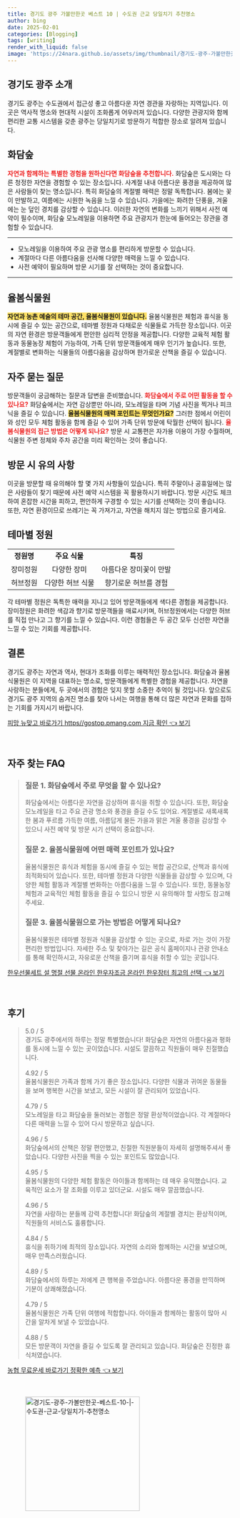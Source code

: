 ```yaml
---
title: 경기도 광주 가볼만한곳 베스트 10 | 수도권 근교 당일치기 추천명소
author: bing
date: 2025-02-01
categories: [Blogging]
tags: [writing]
render_with_liquid: false
image: 'https://24nara.github.io/assets/img/thumbnail/경기도-광주-가볼만한곳-베스트-10-|-수도권-근교-당일치기-추천명소.webp'
---
```



<h2 id='경기도 광주 소개'>경기도 광주 소개</h2>

<p>경기도 광주는 수도권에서 접근성 좋고 아름다운 자연 경관을 자랑하는 지역입니다. 이곳은 역사적 명소와 현대적 시설이 조화롭게 어우러져 있습니다. 다양한 관광지와 함께 편리한 교통 시스템을 갖춘 광주는 당일치기로 방문하기 적합한 장소로 알려져 있습니다.</p>

<h2 id='화담숲'>화담숲</h2>

<p><b><span style="color: #ee2323;">자연과 함께하는 특별한 경험을 원하신다면 화담숲을 추천합니다.</span></b> 화담숲은 도시와는 다른 청정한 자연을 경험할 수 있는 장소입니다. 사계절 내내 아름다운 풍경을 제공하여 많은 사람들이 찾는 명소입니다. 특히 화담숲의 계절별 매력은 정말 독특합니다. 봄에는 꽃이 만발하고, 여름에는 시원한 녹음을 느낄 수 있습니다. 가을에는 화려한 단풍을, 겨울에는 눈 덮인 경치를 감상할 수 있습니다. 이러한 자연의 변화를 느끼기 위해서 사전 예약이 필수이며, 화담숲 모노레일을 이용하면 주요 관광지가 한눈에 들어오는 장관을 경험할 수 있습니다.</p>

<hr />

<ul>
    <li>모노레일을 이용하여 주요 관광 명소를 편리하게 방문할 수 있습니다.</li>
    <li>계절마다 다른 아름다움을 선사해 다양한 매력을 느낄 수 있습니다.</li>
    <li>사전 예약이 필요하며 방문 시기를 잘 선택하는 것이 중요합니다.</li>
</ul>

<hr />

<h2 id='율봄식물원'>율봄식물원</h2>

<p><b><span style="background-color: #ffe066;">자연과 농촌 예술의 테마 공간, 율봄식물원이 있습니다.</span></b> 율봄식물원은 체험과 휴식을 동시에 즐길 수 있는 공간으로, 테마별 정원과 다채로운 식물들로 가득한 장소입니다. 이곳의 자연 환경은 방문객들에게 편안한 심리적 안정을 제공합니다. 다양한 교육적 체험 활동과 동물농장 체험이 가능하여, 가족 단위 방문객들에게 매우 인기가 높습니다. 또한, 계절별로 변화하는 식물들의 아름다움을 감상하며 한가로운 산책을 즐길 수 있습니다.</p>

<h2 id='자주 묻는 질문'>자주 묻는 질문</h2>

<p>방문객들이 궁금해하는 질문과 답변을 준비했습니다. <b><span style="color: #ee2323;">화담숲에서 주로 어떤 활동을 할 수 있나요?</span></b> 화담숲에서는 자연 감상뿐만 아니라, 모노레일을 타며 기념 사진을 찍거나 피크닉을 즐길 수 있습니다. <b><span style="background-color: #ffe066;">율봄식물원의 매력 포인트는 무엇인가요?</span></b> 그러한 점에서 어린이와 성인 모두 체험 활동을 함께 즐길 수 있어 가족 단위 방문에 탁월한 선택이 됩니다. <b><span style="color: #ee2323;">율봄식물원의 접근 방법은 어떻게 되나요?</span></b> 방문 시 교통편은 자가용 이용이 가장 수월하며, 식물원 주변 정체와 주차 공간을 미리 확인하는 것이 좋습니다.</p>

<h2 id='방문 시 유의 사항'>방문 시 유의 사항</h2>

<p>이곳을 방문할 때 유의해야 할 몇 가지 사항들이 있습니다. 특히 주말이나 공휴일에는 많은 사람들이 찾기 때문에 사전 예약 시스템을 꼭 활용하시기 바랍니다. 방문 시간도 체크하여 혼잡한 시간을 피하고, 편안하게 구경할 수 있는 시기를 선택하는 것이 좋습니다. 또한, 자연 환경이므로 쓰레기는 꼭 가져가고, 자연을 해치지 않는 방법으로 즐기세요.</p>

<h2 id='테마별 정원'>테마별 정원</h2>

<table>
    <tr>
        <td style="text-align: center; height: 17px;"><b>정원명</b></td>
        <td style="text-align: center; height: 17px;"><b>주요 식물</b></td>
        <td style="text-align: center; height: 17px;"><b>특징</b></td>
    </tr>
    <tr>
        <td style="text-align: center; height: 17px;">장미정원</td>
        <td style="text-align: center; height: 17px;">다양한 장미</td>
        <td style="text-align: center; height: 17px;">아름다운 장미꽃이 만발</td>
    </tr>
    <tr>
        <td style="text-align: center; height: 17px;">허브정원</td>
        <td style="text-align: center; height: 17px;">다양한 허브 식물</td>
        <td style="text-align: center; height: 17px;">향기로운 허브를 경험</td>
    </tr>
</table>

<p>각 테마별 정원은 독특한 매력을 지니고 있어 방문객들에게 색다른 경험을 제공합니다. 장미정원은 화려한 색감과 향기로 방문객들을 매료시키며, 허브정원에서는 다양한 허브를 직접 만나고 그 향기를 느낄 수 있습니다. 이런 경험들은 두 공간 모두 신선한 자연을 느낄 수 있는 기회를 제공합니다.</p>

<h2 id='결론'>결론</h2>

<p>경기도 광주는 자연과 역사, 현대가 조화를 이루는 매력적인 장소입니다. 화담숲과 율봄식물원은 이 지역을 대표하는 명소로, 방문객들에게 특별한 경험을 제공합니다. 자연을 사랑하는 분들에게, 두 곳에서의 경험은 잊지 못할 소중한 추억이 될 것입니다. 앞으로도 경기도 광주 지역의 숨겨진 명소를 찾아 나서는 여행을 통해 더 많은 자연과 문화를 접하는 기회를 가지시기 바랍니다.</p>


<p><a class="click-button" title="피망 뉴맞고 바로가기 https//gostop.pmang.com 지금 확인" href="https://24nara.github.io/posts/%ED%94%BC%EB%A7%9D-%EB%89%B4%EB%A7%9E%EA%B3%A0-%EB%B0%94%EB%A1%9C%EA%B0%80%EA%B8%B0-httpsgostop.pmang.com-%EC%A7%80%EA%B8%88-%ED%99%95%EC%9D%B8/" rel="dofollow">피망 뉴맞고 바로가기 https//gostop.pmang.com 지금 확인 👈 보기</a></p><br>
<h2 id='자주_찾는_FAQ'>자주 찾는 FAQ</h2>
<div itemscope="" itemtype="https://schema.org/FAQPage"> 
<blockquote> 
<div itemscope="" itemprop="mainEntity" itemtype="https://schema.org/Question"> 
<h3 itemprop="name">질문 1. 화담숲에서 주로 무엇을 할 수 있나요?</h3> 
<div itemscope="" itemprop="acceptedAnswer" itemtype="https://schema.org/Answer"> 
<span itemprop="text"> 
<p>화담숲에서는 아름다운 자연을 감상하며 휴식을 취할 수 있습니다. 또한, 화담숲 모노레일을 타고 주요 관광 명소와 풍경을 즐길 수도 있어요. 계절별로 새록새록한 봄과 푸르름 가득한 여름, 아름답게 물든 가을과 맑은 겨울 풍경을 감상할 수 있으니 사전 예약 및 방문 시기 선택이 중요합니다.</p> 
</span> 
</div> 
</div> 
<div itemscope="" itemprop="mainEntity" itemtype="https://schema.org/Question"> 
<h3 itemprop="name">질문 2. 율봄식물원에 어떤 매력 포인트가 있나요?</h3> 
<div itemscope="" itemprop="acceptedAnswer" itemtype="https://schema.org/Answer"> 
<span itemprop="text"> 
<p>율봄식물원은 휴식과 체험을 동시에 즐길 수 있는 복합 공간으로, 산책과 휴식에 최적화되어 있습니다. 또한, 테마별 정원과 다양한 식물들을 감상할 수 있으며, 다양한 체험 활동과 계절별 변화하는 아름다움을 느낄 수 있습니다. 또한, 동물농장 체험과 교육적인 체험 활동을 즐길 수 있으니 방문 시 유의해야 할 사항도 참고해주세요.</p> 
</span> 
</div> 
</div> 
<div itemscope="" itemprop="mainEntity" itemtype="https://schema.org/Question"> 
<h3 itemprop="name">질문 3. 율봄식물원으로 가는 방법은 어떻게 되나요?</h3> 
<div itemscope="" itemprop="acceptedAnswer" itemtype="https://schema.org/Answer"> 
<span itemprop="text"> 
<p>율봄식물원은 테마별 정원과 식물을 감상할 수 있는 곳으로, 차로 가는 것이 가장 편리한 방법입니다. 자세한 주소 및 찾아가는 길은 공식 홈페이지나 관광 안내소를 통해 확인하시고, 자유로운 산책을 즐기며 휴식을 취할 수 있는 곳입니다.</p> 
</span> 
</div> 
</div> 
</blockquote> 
</div>
<p><a class="click-button" title="한우선물세트 설 명절 선물 온라인 한우자조금 온라인 한우장터 최고의 선택" href="https://24nara.github.io/posts/%ED%95%9C%EC%9A%B0%EC%84%A0%EB%AC%BC%EC%84%B8%ED%8A%B8-%EC%84%A4-%EB%AA%85%EC%A0%88-%EC%84%A0%EB%AC%BC-%EC%98%A8%EB%9D%BC%EC%9D%B8-%ED%95%9C%EC%9A%B0%EC%9E%90%EC%A1%B0%EA%B8%88-%EC%98%A8%EB%9D%BC%EC%9D%B8-%ED%95%9C%EC%9A%B0%EC%9E%A5%ED%84%B0-%EC%B5%9C%EA%B3%A0%EC%9D%98-%EC%84%A0%ED%83%9D/" rel="dofollow">한우선물세트 설 명절 선물 온라인 한우자조금 온라인 한우장터 최고의 선택 👈 보기</a></p><br>
<h2 id='후기'>후기</h2>
<div itemscope itemtype="https://schema.org/Product">
  <blockquote>
  <div itemprop="review" itemscope itemtype="https://schema.org/Review">
      <div itemprop="reviewRating" itemscope itemtype="https://schema.org/Rating"> <span itemprop="ratingValue">5.0</span> / <span itemprop="bestRating">5</span> </div>
      <span itemprop="reviewBody">경기도 광주에서의 하루는 정말 특별했습니다! 화담숲은 자연의 아름다움과 평화를 동시에 느낄 수 있는 곳이었습니다. 시설도 깔끔하고 직원들이 매우 친절했습니다.</span>
  </div>
  <br>
  <div itemprop="review" itemscope itemtype="https://schema.org/Review">
      <div itemprop="reviewRating" itemscope itemtype="https://schema.org/Rating"> <span itemprop="ratingValue">4.92</span> / <span itemprop="bestRating">5</span> </div>
      <span itemprop="reviewBody">율봄식물원은 가족과 함께 가기 좋은 장소입니다. 다양한 식물과 귀여운 동물들을 보며 행복한 시간을 보냈고, 모든 시설이 잘 관리되어 있었습니다.</span>
  </div>
  <br>
  <div itemprop="review" itemscope itemtype="https://schema.org/Review">
      <div itemprop="reviewRating" itemscope itemtype="https://schema.org/Rating"> <span itemprop="ratingValue">4.79</span> / <span itemprop="bestRating">5</span> </div>
      <span itemprop="reviewBody">모노레일을 타고 화담숲을 둘러보는 경험은 정말 환상적이었습니다. 각 계절마다 다른 매력을 느낄 수 있어 다시 방문하고 싶습니다.</span>
  </div>
  <br>
  <div itemprop="review" itemscope itemtype="https://schema.org/Review">
      <div itemprop="reviewRating" itemscope itemtype="https://schema.org/Rating"> <span itemprop="ratingValue">4.96</span> / <span itemprop="bestRating">5</span> </div>
      <span itemprop="reviewBody">화담숲에서의 산책은 정말 편안했고, 친절한 직원분들이 자세히 설명해주셔서 좋았습니다. 다양한 사진을 찍을 수 있는 포인트도 많았습니다.</span>
  </div>
  <br>
  <div itemprop="review" itemscope itemtype="https://schema.org/Review">
      <div itemprop="reviewRating" itemscope itemtype="https://schema.org/Rating"> <span itemprop="ratingValue">4.95</span> / <span itemprop="bestRating">5</span> </div>
      <span itemprop="reviewBody">율봄식물원의 다양한 체험 활동은 아이들과 함께하는 데 매우 유익했습니다. 교육적인 요소가 잘 조화를 이루고 있더군요. 시설도 매우 깔끔했습니다.</span>
  </div>
  <br>
  <div itemprop="review" itemscope itemtype="https://schema.org/Review">
      <div itemprop="reviewRating" itemscope itemtype="https://schema.org/Rating"> <span itemprop="ratingValue">4.96</span> / <span itemprop="bestRating">5</span> </div>
      <span itemprop="reviewBody">자연을 사랑하는 분들께 강력 추천합니다! 화담숲의 계절별 경치는 환상적이며, 직원들의 서비스도 훌륭합니다.</span>
  </div>
  <br>
  <div itemprop="review" itemscope itemtype="https://schema.org/Review">
      <div itemprop="reviewRating" itemscope itemtype="https://schema.org/Rating"> <span itemprop="ratingValue">4.84</span> / <span itemprop="bestRating">5</span> </div>
      <span itemprop="reviewBody">휴식을 취하기에 최적의 장소입니다. 자연의 소리와 함께하는 시간을 보냈으며, 매우 만족스러웠습니다.</span>
  </div>
  <br>
  <div itemprop="review" itemscope itemtype="https://schema.org/Review">
      <div itemprop="reviewRating" itemscope itemtype="https://schema.org/Rating"> <span itemprop="ratingValue">4.89</span> / <span itemprop="bestRating">5</span> </div>
      <span itemprop="reviewBody">화담숲에서의 하루는 저에게 큰 행복을 주었습니다. 아름다운 풍경을 만끽하며 기분이 상쾌해졌습니다.</span>
  </div>
  <br>
  <div itemprop="review" itemscope itemtype="https://schema.org/Review">
      <div itemprop="reviewRating" itemscope itemtype="https://schema.org/Rating"> <span itemprop="ratingValue">4.79</span> / <span itemprop="bestRating">5</span> </div>
      <span itemprop="reviewBody">율봄식물원은 가족 단위 여행에 적합합니다. 아이들과 함께하는 활동이 많아 시간을 알차게 보낼 수 있었습니다.</span>
  </div>
  <br>
  <div itemprop="review" itemscope itemtype="https://schema.org/Review">
      <div itemprop="reviewRating" itemscope itemtype="https://schema.org/Rating"> <span itemprop="ratingValue">4.88</span> / <span itemprop="bestRating">5</span> </div>
      <span itemprop="reviewBody">모든 방문객이 자연을 즐길 수 있도록 잘 관리되고 있습니다. 화담숲은 진정한 휴식처였습니다.</span>
  </div>
  </blockquote>
</div>
<p><a class="click-button" title="농협 무료운세 바로가기 정확한 예측" href="https://24nara.github.io/posts/%EB%86%8D%ED%98%91-%EB%AC%B4%EB%A3%8C%EC%9A%B4%EC%84%B8-%EB%B0%94%EB%A1%9C%EA%B0%80%EA%B8%B0-%EC%A0%95%ED%99%95%ED%95%9C-%EC%98%88%EC%B8%A1/" rel="dofollow">농협 무료운세 바로가기 정확한 예측 👈 보기</a></p><br>
<figure class="image"><img src="https://24nara.github.io/assets/img/thumbnail/경기도-광주-가볼만한곳-베스트-10-|-수도권-근교-당일치기-추천명소.webp" alt="경기도-광주-가볼만한곳-베스트-10-|-수도권-근교-당일치기-추천명소" width="256" height="256"></figure>